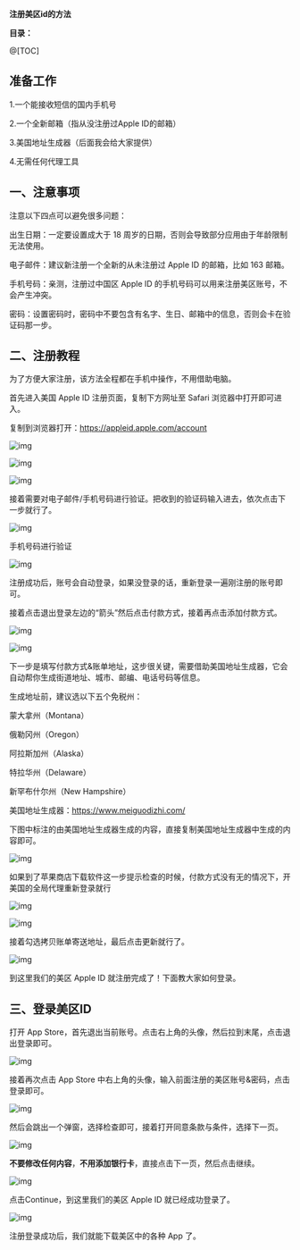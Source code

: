**注册美区id的方法**

**目录：**

@[TOC]

 

 

## 准备工作

 

1.一个能接收短信的国内手机号

2.一个全新邮箱（指从没注册过Apple ID的邮箱）

3.美国地址生成器（后面我会给大家提供）

4.无需任何代理工具       

 

## 一、注意事项

注意以下四点可以避免很多问题：

 

出生日期：一定要设置成大于 18 周岁的日期，否则会导致部分应用由于年龄限制无法使用。

 

电子邮件：建议新注册一个全新的从未注册过 Apple ID 的邮箱，比如 163 邮箱。

 

手机号码：亲测，注册过中国区 Apple ID 的手机号码可以用来注册美区账号，不会产生冲突。

 

密码：设置密码时，密码中不要包含有名字、生日、邮箱中的信息，否则会卡在验证码那一步。

 

## 二、注册教程

为了方便大家注册，该方法全程都在手机中操作，不用借助电脑。

 

首先进入美国 Apple ID 注册页面，复制下方网址至 Safari 浏览器中打开即可进入。

 

复制到浏览器打开：https://appleid.apple.com/account

 

![img](E:\GogeDownload\typorapj_jb51\typora\img\clip_image002.jpg)

 

 

![img](E:\GogeDownload\typorapj_jb51\typora\img\clip_image004.jpg)

![img](E:\GogeDownload\typorapj_jb51\typora\img\clip_image005.png)

 

接着需要对电子邮件/手机号码进行验证。把收到的验证码输入进去，依次点击下一步就行了。

![img](E:\GogeDownload\typorapj_jb51\typora\img\clip_image006.png)

手机号码进行验证

![img](E:\GogeDownload\typorapj_jb51\typora\img\clip_image007.png)

 

注册成功后，账号会自动登录，如果没登录的话，重新登录一遍刚注册的账号即可。

 

接着点击退出登录左边的“箭头”然后点击付款方式，接着再点击添加付款方式。

![img](E:\GogeDownload\typorapj_jb51\typora\img\clip_image008.png)

 

![img](E:\GogeDownload\typorapj_jb51\typora\img\clip_image010.jpg)

下一步是填写付款方式&账单地址，这步很关键，需要借助美国地址生成器，它会自动帮你生成街道地址、城市、邮编、电话号码等信息。

 

生成地址前，建议选以下五个免税州：

蒙大拿州（Montana）

俄勒冈州（Oregon）

阿拉斯加州（Alaska）

特拉华州（Delaware）

新罕布什尔州（New Hampshire）

 

美国地址生成器：https://www.meiguodizhi.com/

 

下图中标注的由美国地址生成器生成的内容，直接复制美国地址生成器中生成的内容即可。

![img](E:\GogeDownload\typorapj_jb51\typora\img\clip_image012.jpg)

 

如果到了苹果商店下载软件这一步提示检查的时候，付款方式没有无的情况下，开美国的全局代理重新登录就行

![img](E:\GogeDownload\typorapj_jb51\typora\img\clip_image014.jpg)

![img](E:\GogeDownload\typorapj_jb51\typora\img\clip_image016.jpg)

接着勾选拷贝账单寄送地址，最后点击更新就行了。

![img](E:\GogeDownload\typorapj_jb51\typora\img\clip_image018.jpg)

到这里我们的美区 Apple ID 就注册完成了！下面教大家如何登录。

## 三、登录美区ID

打开 App Store，首先退出当前账号。点击右上角的头像，然后拉到末尾，点击退出登录即可。

![img](E:\GogeDownload\typorapj_jb51\typora\img\clip_image020.jpg)

接着再次点击 App Store 中右上角的头像，输入前面注册的美区账号&密码，点击登录即可。

![img](E:\GogeDownload\typorapj_jb51\typora\img\clip_image022.jpg)

然后会跳出一个弹窗，选择检查即可，接着打开同意条款与条件，选择下一页。

![img](E:\GogeDownload\typorapj_jb51\typora\img\clip_image024.jpg)

**不要修改任何内容**，**不用添加银行卡**，直接点击下一页，然后点击继续。

![img](E:\GogeDownload\typorapj_jb51\typora\img\clip_image026.jpg)

点击Continue，到这里我们的美区 Apple ID 就已经成功登录了。

![img](E:\GogeDownload\typorapj_jb51\typora\img\clip_image028.jpg)

注册登录成功后，我们就能下载美区中的各种 App 了。
